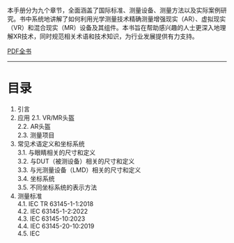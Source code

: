 本手册分为九个章节，全面涵盖了国际标准、测量设备、测量方法以及实际案例研究。书中系统地讲解了如何利用光学测量技术精确测量增强现实（AR）、虚拟现实（VR）和混合现实（MR）设备及其组件。本书旨在帮助感兴趣的人士更深入地理解XR技术，同时规范相关术语和技术知识，为行业发展提供有力支持。

[PDF全书](<VR光学测量手册.pdf>)

---

# 目录

1. 引言
2. 应用
   2.1. VR/MR头盔  
   2.2. AR头盔  
   2.3. 测量项目  
3. 常见术语定义和坐标系统  
   3.1. 与眼睛相关的尺寸和定义  
   3.2. 与DUT（被测设备）相关的尺寸和定义  
   3.3. 与光测量设备（LMD）相关的尺寸和定义  
   3.4. 坐标系统  
   3.5. 不同坐标系统的表示方法  
4. 测量标准  
   4.1. IEC TR 63145-1-1:2018  
   4.2. IEC 63145-1-2:2022  
   4.3. IEC 63145-10:2023  
   4.4. IEC 63145-20-10:2019  
   4.5. IEC

